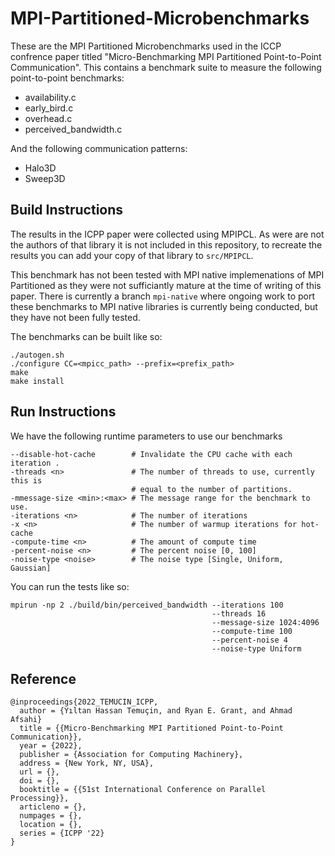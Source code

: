 # MPI-Partitioned-Microbenchmarks

These are the MPI Partitioned Microbenchmarks used in the ICCP confrence paper
titled "Micro-Benchmarking MPI Partitioned Point-to-Point Communication".
This contains a benchmark suite to measure the following point-to-point
benchmarks:
- availability.c
- early_bird.c
- overhead.c
- perceived_bandwidth.c

And the following communication patterns:
- Halo3D
- Sweep3D

## Build Instructions

The results in the ICPP paper were collected using MPIPCL.
As were are not the authors of that library it is not included in this
repository, to recreate the results you can add your copy of that library to
`src/MPIPCL`.

This benchmark has not been tested with MPI native implemenations
of MPI Partitioned as they were not sufficiantly mature at the time of writing of this paper.
There is currently a branch `mpi-native` where ongoing work to port these
benchmarks to MPI native libraries is currently being conducted,
but they have not been fully tested.

The benchmarks can be built like so:

```
./autogen.sh
./configure CC=<mpicc_path> --prefix=<prefix_path>
make
make install
```

## Run Instructions

We have the following runtime parameters to use our benchmarks
```
--disable-hot-cache        # Invalidate the CPU cache with each iteration .
-threads <n>               # The number of threads to use, currently this is
                           # equal to the number of partitions.
-mmessage-size <min>:<max> # The message range for the benchmark to use.
-iterations <n>            # The number of iterations
-x <n>                     # The number of warmup iterations for hot-cache
-compute-time <n>          # The amount of compute time
-percent-noise <n>         # The percent noise [0, 100]
-noise-type <noise>        # The noise type [Single, Uniform, Gaussian]
```

You can run the tests like so:
```
mpirun -np 2 ./build/bin/perceived_bandwidth --iterations 100
                                             --threads 16
                                             --message-size 1024:4096
                                             --compute-time 100
                                             --percent-noise 4
                                             --noise-type Uniform
```

## Reference

```
@inproceedings{2022_TEMUCIN_ICPP,
  author = {Yıltan Hassan Temuçin, and Ryan E. Grant, and Ahmad Afsahi}
  title = {{Micro-Benchmarking MPI Partitioned Point-to-Point Communication}},
  year = {2022},
  publisher = {Association for Computing Machinery},
  address = {New York, NY, USA},
  url = {},
  doi = {},
  booktitle = {{51st International Conference on Parallel Processing}},
  articleno = {},
  numpages = {},
  location = {},
  series = {ICPP '22}
}
```
